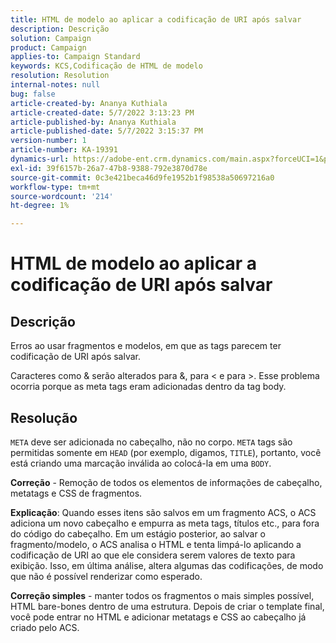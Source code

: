 ```yaml
---
title: HTML de modelo ao aplicar a codificação de URI após salvar
description: Descrição
solution: Campaign
product: Campaign
applies-to: Campaign Standard
keywords: KCS,Codificação de HTML de modelo
resolution: Resolution
internal-notes: null
bug: false
article-created-by: Ananya Kuthiala
article-created-date: 5/7/2022 3:13:23 PM
article-published-by: Ananya Kuthiala
article-published-date: 5/7/2022 3:15:37 PM
version-number: 1
article-number: KA-19391
dynamics-url: https://adobe-ent.crm.dynamics.com/main.aspx?forceUCI=1&pagetype=entityrecord&etn=knowledgearticle&id=1e20da38-18ce-ec11-a7b5-0022480a8e40
exl-id: 39f6157b-26a7-47b8-9388-792e3870d78e
source-git-commit: 0c3e421beca46d9fe1952b1f98538a50697216a0
workflow-type: tm+mt
source-wordcount: '214'
ht-degree: 1%

---
```


# HTML de modelo ao aplicar a codificação de URI após salvar

## Descrição


Erros ao usar fragmentos e modelos, em que as tags parecem ter codificação de URI após salvar.

Caracteres como &amp; serão alterados para &amp;, para &lt; e para >. Esse problema ocorria porque as meta tags eram adicionadas dentro da tag body.


## Resolução


`META` deve ser adicionada no cabeçalho, não no corpo. `META` tags são permitidas somente em `HEAD` (por exemplo, digamos, `TITLE`), portanto, você está criando uma marcação inválida ao colocá-la em uma `BODY`.



<b>Correção</b> - Remoção de todos os elementos de informações de cabeçalho, metatags e CSS de fragmentos.

<b>Explicação</b>: Quando esses itens são salvos em um fragmento ACS, o ACS adiciona um novo cabeçalho e empurra as meta tags, títulos etc., para fora do código do cabeçalho. Em um estágio posterior, ao salvar o fragmento/modelo, o ACS analisa o HTML e tenta limpá-lo aplicando a codificação de URI ao que ele considera serem valores de texto para exibição. Isso, em última análise, altera algumas das codificações, de modo que não é possível renderizar como esperado.

<b>Correção simples</b> - manter todos os fragmentos o mais simples possível, HTML bare-bones dentro de uma estrutura. Depois de criar o template final, você pode entrar no HTML e adicionar metatags e CSS ao cabeçalho já criado pelo ACS.
